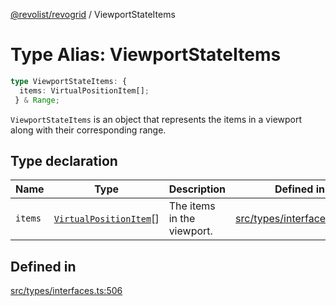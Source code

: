 [@revolist/revogrid](README.md) / ViewportStateItems

# Type Alias: ViewportStateItems

```ts
type ViewportStateItems: {
  items: VirtualPositionItem[];
 } & Range;
```

`ViewportStateItems` is an object that represents the items in a viewport
along with their corresponding range.

## Type declaration

| Name | Type | Description | Defined in |
| ------ | ------ | ------ | ------ |
| `items` | [`VirtualPositionItem`](Interface.VirtualPositionItem.md)[] | The items in the viewport. | [src/types/interfaces.ts:510](https://github.com/revolist/revogrid/blob/69d5bd9cb55a69f54242342681dca616def73994/src/types/interfaces.ts#L510) |

## Defined in

[src/types/interfaces.ts:506](https://github.com/revolist/revogrid/blob/69d5bd9cb55a69f54242342681dca616def73994/src/types/interfaces.ts#L506)
